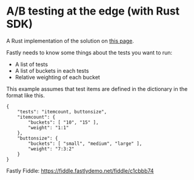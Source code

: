 # A/B testing at the edge (with Rust SDK)

A Rust implementation of the solution on [this page](https://developer.fastly.com/solutions/tutorials/ab-testing/).

Fastly needs to know some things about the tests you want to run:

- A list of tests
- A list of buckets in each tests
- Relative weighting of each bucket

This example assumes that test items are defined in the dictionary in the format like this.

```
{
    "tests": "itemcount, buttonsize",
    "itemcount": {
        "buckets": [ "10", "15" ],
        "weight": "1:1"
    },
    "buttonsize": {
        "buckets": [ "small", "medium", "large" ],
        "weight": "7:3:2"
    }
}
```

Fastly Fiddle: https://fiddle.fastlydemo.net/fiddle/c1cbbb74
